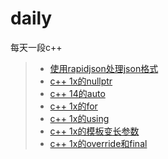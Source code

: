 # daily
每天一段c++

> * [使用rapidjson处理json格式](/src/json.cpp)
> * [c++ 1x的nullptr](/src/nullptr.cpp)
> * [c++ 14的auto](/src/auto.cpp)
> * [c++ 1x的for](/src/for.cpp)
> * [c++ 1x的using](/src/using.cpp)
> * [c++ 1x的模板变长参数](/src/using.cpp)
> * [c++ 1x的override和final](/src/override_final.cpp)